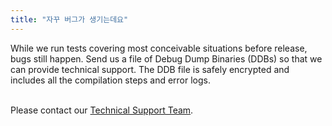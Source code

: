 ```yaml
---
title: "자꾸 버그가 생기는데요"
---
```

While we run tests covering most conceivable situations before release, bugs still happen.
Send us a file of Debug Dump Binaries (DDBs) so that we can provide technical support. The DDB file is safely encrypted and includes all the compilation steps and error logs. </br></br>

Please contact our <a href="mailto:support@rebellions.ai" class="underline">Technical Support Team</a>.